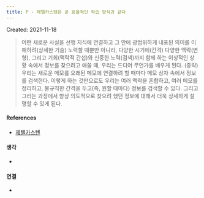```yaml
---
title: P - 제텔카스텐은 곧 효율적인 학습 방식과 같다
---
```


Created: 2021-11-18

>어떤 새로운 사실을 선행 지식에 연결하고 그 안에 광범위하게 내포된 의미를 이해하려(상세한 기술) 노력할 때뿐만 아니라, 다양한 시기에(간격) 다양한 맥락(변형), 그리고 기회(맥락적 간섭)와 신중한 노력(검색)까지 함께 하는 이상적인 상황 속에서 정보를 찾으려고 애쓸 때, 우리는 드디어 무언가를 배우게 된다. (중략) 우리는 새로운 메모를 오래된 메모에 연결하려 할 때마다 메모 상자 속에서 정보를 검색한다. 이렇게 하는 것만으로도 우리는 여러 맥락을 혼합하고, 여러 메모를 정리하고, 불규칙한 간격을 두고(즉, 원할 때마다) 정보를 검색할 수 있다. 그리고 그러는 과정에서 항상 의도적으로 찾으려 했던 정보에 대해서 더욱 상세하게 설명할 수 있게 된다.

#### References
- [제텔카스텐](https://slowdive14.tistory.com/1299694)

#### 생각
- 

#### 연결
- 